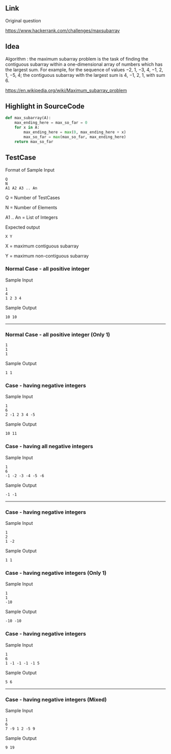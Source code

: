 ## Link
Original question

https://www.hackerrank.com/challenges/maxsubarray


## Idea

Algorithm :  the maximum subarray problem is the task of finding the contiguous subarray within a one-dimensional array of numbers which has the largest sum. For example, for the sequence of values −2, 1, −3, 4, −1, 2, 1, −5, 4; the contiguous subarray with the largest sum is 4, −1, 2, 1, with sum 6.

https://en.wikipedia.org/wiki/Maximum_subarray_problem


## Highlight in SourceCode
```python
def max_subarray(A):
    max_ending_here = max_so_far = 0
    for x in A:
        max_ending_here = max(0, max_ending_here + x)
        max_so_far = max(max_so_far, max_ending_here)
    return max_so_far

```

## TestCase

Format of Sample Input
```
Q 
N 
A1 A2 A3 .. An
```
Q = Number of TestCases

N = Number of Elements

A1 .. An = List of Integers


Expected output
```
X Y
```
X = maximum contiguous subarray

Y = maximum non-contiguous subarray


### Normal Case - all positive integer
Sample Input
```
1 
4 
1 2 3 4
```
Sample Output
```
10 10
```
---

### Normal Case - all positive integer (Only 1)
```
1
1
1
```


Sample Output
```
1 1
```

### Case - having negative integers

Sample Input
```
1
6
2 -1 2 3 4 -5
```

Sample Output
```
10 11
```

### Case - having all negative integers

Sample Input
```
1
6
-1 -2 -3 -4 -5 -6
```


Sample Output
```
-1 -1
```

---
### Case - having negative integers

Sample Input
```
1
2
1 -2
```


Sample Output
```
1 1
```
### Case - having negative integers (Only 1)
Sample Input
```
1
1
-10
```


Sample Output
```
-10 -10
```

### Case - having negative integers

Sample Input
```
1
6
1 -1 -1 -1 -1 5
```


Sample Output
```
5 6
```
---

### Case - having negative integers (Mixed)

Sample Input
```
1
6
7 -9 1 2 -5 9
```

Sample Output
```
9 19 
```
